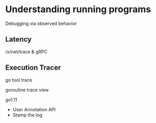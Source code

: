 # Understanding running programs

Debugging via observed behavior

## Latency
/x/net/trace & gRPC

## Execution Tracer
go tool trace

goroutine trace view

go1.11
- User Annotation API
- Stamp the log
